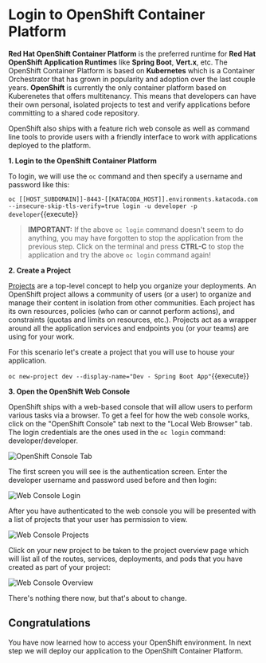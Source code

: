 # Login to OpenShift Container Platform

**Red Hat OpenShift Container Platform** is the preferred runtime for **Red Hat OpenShift Application Runtimes** like **Spring Boot**, **Vert.x**, etc. The OpenShift Container Platform is based on **Kubernetes** which is a Container Orchestrator that has grown in popularity and adoption over the last couple years. **OpenShift** is currently the only container platform based on Kuberenetes that offers multitenancy. This means that developers can have their own personal, isolated projects to test and verify applications before committing to a shared code repository.

OpenShift also ships with a feature rich web console as well as command line tools to provide users with a friendly interface to work with applications deployed to the platform. 

**1. Login to the OpenShift Container Platform**

To login, we will use the `oc` command and then specify a username and password like this:

``oc [[HOST_SUBDOMAIN]]-8443-[[KATACODA_HOST]].environments.katacoda.com --insecure-skip-tls-verify=true login -u developer -p developer``{{execute}}

>**IMPORTANT:** If the above `oc login` command doesn't seem to do anything, you may have forgotten to stop the application from the previous step. Click on the terminal and press **CTRL-C** to stop the application and try the above `oc login` command again!

**2. Create a Project**

[Projects](https://docs.openshift.com/container-platform/3.6/architecture/core_concepts/projects_and_users.html#projects) are a top-level concept to help you organize your deployments. An OpenShift project allows a community of users (or a user) to organize and manage their content in isolation from other communities. Each project has its own resources, policies (who can or cannot perform actions), and constraints (quotas and limits on resources, etc.). Projects act as a wrapper around all the application services and endpoints you (or your teams) are using for your work.

For this scenario let's create a project that you will use to house your application. 

``oc new-project dev --display-name="Dev - Spring Boot App"``{{execute}}

**3. Open the OpenShift Web Console**

OpenShift ships with a web-based console that will allow users to
perform various tasks via a browser. To get a feel for how the web console
works, click on the "OpenShift Console" tab next to the "Local Web Browser" tab. The login credentials are the ones used in the `oc login` command: developer/developer.

![OpenShift Console Tab](../../assetsmiddleware/rhoar-getting-started-spring/openshift-console-tab.png)

The first screen you will see is the authentication screen. Enter the developer username and password used before and 
then login:

![Web Console Login](../../assetsmiddleware/rhoar-getting-started-spring/login.png)

After you have authenticated to the web console you will be presented with a list of projects that your user has permission to view.

![Web Console Projects](../../assetsmiddleware/rhoar-getting-started-spring/projects.png)

Click on your new project to be taken to the project overview page which will list all of the routes, services, deployments, and pods that you have created as part of your project:

![Web Console Overview](../../assetsmiddleware/rhoar-getting-started-spring/overview.png)

There's nothing there now, but that's about to change.

## Congratulations

You have now learned how to access your OpenShift environment. In next step we will deploy our application to the OpenShift Container Platform.